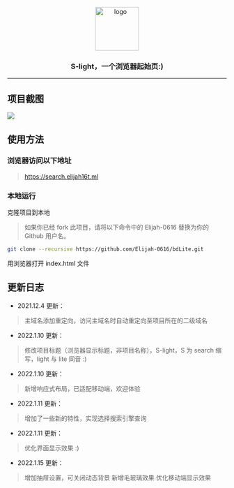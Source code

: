 <!--
 * @Author: Timber.Wang
 * @Date: 2022-01-10 23:45:01
 * @LastEditors: Timber.Wang
 * @LastEditTime: 2022-01-11 22:20:31
 * @Description:
-->

<p align="center">
    <a href="https://search.elijah16t.ml" target="_blank">
        <img width="100" src="https://timber.oss-cn-chengdu.aliyuncs.com/img/utool_up/QQ%E5%9B%BE%E7%89%8720220111125629.png" alt="logo" />
    </a>
</p>

### <p align="center"><b>S-light</b>，一个浏览器起始页:)</p>

---

## 项目截图

![](https://timber.oss-cn-chengdu.aliyuncs.com/img/utool_up/1641900085776.png)

## 使用方法

### 浏览器访问以下地址

> <https://search.elijah16t.ml>

### 本地运行

克隆项目到本地

> 如果你已经 fork 此项目，请将以下命令中的 Elijah-0616 替换为你的 Github 用户名。

```bash
git clone --recursive https://github.com/Elijah-0616/bdLite.git
```

用浏览器打开 index.html 文件

## 更新日志

- 2021.12.4 更新：

> 主域名添加重定向，访问主域名时自动重定向至项目所在的二级域名

- 2022.1.10 更新：

> 修改项目标题（浏览器显示标题，非项目名称），S-light，S 为 search 缩写，light 与 lite 同音 :)

- 2022.1.10 更新：

> 新增响应式布局，已适配移动端，欢迎体验

- 2022.1.11 更新：

> 增加了一些新的特性，实现选择搜索引擎查询

- 2022.1.11 更新：

> 优化界面显示效果 :)
- 2022.1.15 更新：
> 增加抽屉设置，可关闭动态背景
> 新增毛玻璃效果
> 优化移动端显示效果

